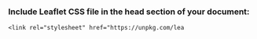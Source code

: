 ### Include Leaflet CSS file in the head section of your document:

    <link rel="stylesheet" href="https://unpkg.com/lea